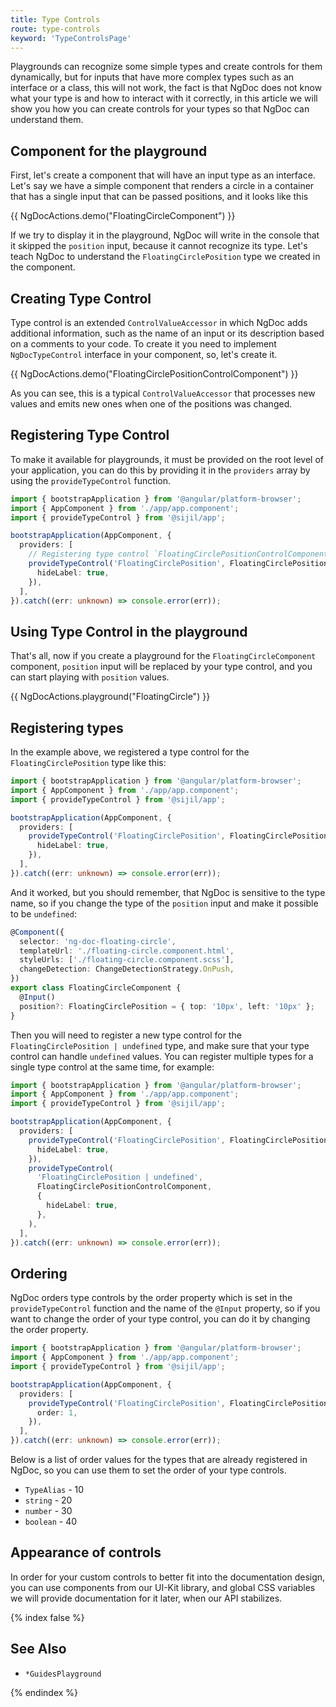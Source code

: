 ```yaml
---
title: Type Controls
route: type-controls
keyword: 'TypeControlsPage'
---
```


Playgrounds can recognize some simple types and create controls for them dynamically, but for inputs
that have more complex types such as an interface or a class, this will not work, the fact is that
NgDoc does not know what your type is and how to interact with it correctly, in this
article we will show you how you can create controls for your types so that NgDoc can understand
them.

## Component for the playground

First, let's create a component that will have an input type as an interface.
Let's say we have a simple component that renders a circle in a container that has a single input
that can be passed positions, and it looks like this

{{ NgDocActions.demo("FloatingCircleComponent") }}

If we try to display it in the playground, NgDoc will write in the console that it skipped
the `position` input, because it cannot recognize its type. Let's teach NgDoc to understand
the `FloatingCirclePosition` type we created in the component.

## Creating Type Control

Type control is an extended `ControlValueAccessor` in which NgDoc adds additional
information, such as the name of an input or its description based on a comments to your code.
To create it you need to implement `NgDocTypeControl` interface in your component, so,
let's create it.

{{ NgDocActions.demo("FloatingCirclePositionControlComponent") }}

As you can see, this is a typical `ControlValueAccessor` that processes new values and emits new ones
when one of the positions was changed.

## Registering Type Control

To make it available for playgrounds, it must be provided on the root level of your application,
you can do this by providing it in the `providers` array by using the `provideTypeControl` function.

```typescript name="main.ts"
import { bootstrapApplication } from '@angular/platform-browser';
import { AppComponent } from './app/app.component';
import { provideTypeControl } from '@sijil/app';

bootstrapApplication(AppComponent, {
  providers: [
    // Registering type control `FloatingCirclePositionControlComponent` for `FloatingCirclePosition` type
    provideTypeControl('FloatingCirclePosition', FloatingCirclePositionControlComponent, {
      hideLabel: true,
    }),
  ],
}).catch((err: unknown) => console.error(err));
```

## Using Type Control in the playground

That's all, now if you create a playground for the `FloatingCircleComponent` component,
`position` input will be replaced by your type control, and you can start playing with `position`
values.

{{ NgDocActions.playground("FloatingCircle") }}

## Registering types

In the example above, we registered a type control for the `FloatingCirclePosition` type like this:

```typescript name="main.ts"
import { bootstrapApplication } from '@angular/platform-browser';
import { AppComponent } from './app/app.component';
import { provideTypeControl } from '@sijil/app';

bootstrapApplication(AppComponent, {
  providers: [
    provideTypeControl('FloatingCirclePosition', FloatingCirclePositionControlComponent, {
      hideLabel: true,
    }),
  ],
}).catch((err: unknown) => console.error(err));
```

And it worked, but you should remember, that NgDoc is sensitive to the type name, so if you change
the type of the `position` input and make it possible to be `undefined`:

```typescript name="floating-circle.component.ts"
@Component({
  selector: 'ng-doc-floating-circle',
  templateUrl: './floating-circle.component.html',
  styleUrls: ['./floating-circle.component.scss'],
  changeDetection: ChangeDetectionStrategy.OnPush,
})
export class FloatingCircleComponent {
  @Input()
  position?: FloatingCirclePosition = { top: '10px', left: '10px' };
}
```

Then you will need to register a new type control for the `FloatingCirclePosition | undefined` type,
and make sure that your type control can handle `undefined` values. You can register multiple types
for a single type control at the same time, for example:

```typescript name="main.ts"
import { bootstrapApplication } from '@angular/platform-browser';
import { AppComponent } from './app/app.component';
import { provideTypeControl } from '@sijil/app';

bootstrapApplication(AppComponent, {
  providers: [
    provideTypeControl('FloatingCirclePosition', FloatingCirclePositionControlComponent, {
      hideLabel: true,
    }),
    provideTypeControl(
      'FloatingCirclePosition | undefined',
      FloatingCirclePositionControlComponent,
      {
        hideLabel: true,
      },
    ),
  ],
}).catch((err: unknown) => console.error(err));
```

## Ordering

NgDoc orders type controls by the order property which is set in the `provideTypeControl` function
and the name of the `@Input` property, so if you want to change the order of your type control,
you can do it by changing the order property.

```typescript name="main.ts"
import { bootstrapApplication } from '@angular/platform-browser';
import { AppComponent } from './app/app.component';
import { provideTypeControl } from '@sijil/app';

bootstrapApplication(AppComponent, {
  providers: [
    provideTypeControl('FloatingCirclePosition', FloatingCirclePositionControlComponent, {
      order: 1,
    }),
  ],
}).catch((err: unknown) => console.error(err));
```

Below is a list of order values for the types that are already registered in NgDoc, so you can
use them to set the order of your type controls.

- `TypeAlias` - 10
- `string` - 20
- `number` - 30
- `boolean` - 40

## Appearance of controls

In order for your custom controls to better fit into the documentation design, you can use
components from our UI-Kit library, and global CSS variables we will provide documentation for it
later, when our API stabilizes.

{% index false %}

## See Also

- `*GuidesPlayground`

{% endindex %}
